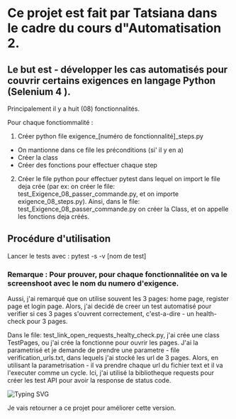 
# Ce projet est fait par Tatsiana dans le cadre du cours d"Automatisation 2.

## Le but est - développer les cas automatisés pour couvrir certains exigences en langage Python (Selenium 4 ).

Principalement il y a huit (08) fonctionnalités.

Pour chaque fonctiommalité :

1. Créer python file exigence_[numéro de fonctionnalité]_steps.py
- On mantionne dans ce file les préconditions (si' il y en a)
- Créer la class
- Créer des fonctions pour effectuer chaque step
2. Créer le file python pour effectuer pytest dans lequel on import le file deja crée (par ex: on créer le file: test_Exigence_08_passer_commande.py, et on importe exigence_08_steps.py).
Ainsi, dans le file: test_Exigence_08_passer_commande.py on créer la Class, et on appelle les fonctions deja créés.

## Procédure d'utilisation
Lancer le tests avec : pytest -s -v [nom de test]
### Remarque : Pour prouver, pour chaque fonctionnalitée on va le screenshoot avec le nom du numero d'exigence.

Aussi, j'ai remarqué que on utilise souvent les 3 pages: home page, register page et login page.
Alors, j'ai decidé de creer un test automatisé pour verifier si ces 3 pages s'ouvrent correctement, c'est-a-dire - un health-check pour 3 pages.

Dans le file: test_link_open_requests_healty_check.py, j'ai crée une class TestPages, ou j'ai crée la fonctionne pour ouvrir les pages. 
J'ai la parametrisé et je demande de prendre une parametre - file verification_urls.txt, dans lequels j'ai stocké les url de 3 pages.
Alors, en utilisant la parametrisation - il va prendre chaque url du fichier text et il va l'executer comme un cycle.
Ici, j'ai utilisé la bibliotheque requests pour créer les test API pour avoir la response de status code.


![Typing SVG](https://readme-typing-svg.demolab.com?color=$0E6655&lines=Améliorations+futures:)

Je vais retourner a ce projet pour améliorer cette version.
